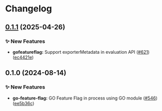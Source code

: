 # Changelog

## [0.1.1](https://github.com/jblacker/go-sdk-contrib/compare/providers/go-feature-flag-in-process/v0.1.0...providers/go-feature-flag-in-process/v0.1.1) (2025-04-26)


### ✨ New Features

* **gofeatureflag:** Support exporterMetadata in evaluation API ([#621](https://github.com/jblacker/go-sdk-contrib/issues/621)) ([ec4421e](https://github.com/jblacker/go-sdk-contrib/commit/ec4421ed6f54f9c06953664411863e24ea75b7fa))

## 0.1.0 (2024-08-14)


### ✨ New Features

* **go-feature-flag:** GO Feature Flag in process using GO module ([#546](https://github.com/open-feature/go-sdk-contrib/issues/546)) ([ee5b36c](https://github.com/open-feature/go-sdk-contrib/commit/ee5b36c2d5ed3367dfe4e3f98b4aefd66f889580))
